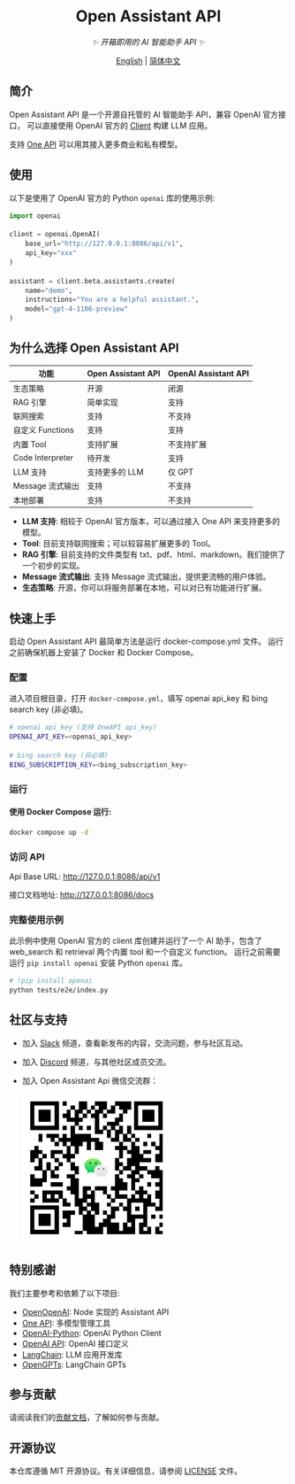 <div align="center">

# Open Assistant API

_✨ 开箱即用的 AI 智能助手 API ✨_

</div>

<p align="center">
  <a href="./README.md">English</a> |
  <a href="./README_CN.md">简体中文</a>
</p>

## 简介

Open Assistant API 是一个开源自托管的 AI 智能助手 API，兼容 OpenAI 官方接口，
可以直接使用 OpenAI 官方的 [Client](https://github.com/openai/openai-python) 构建 LLM 应用。

支持 [One API](https://github.com/songquanpeng/one-api) 可以用其接入更多商业和私有模型。

## 使用

以下是使用了 OpenAI 官方的 Python `openai` 库的使用示例:

```python
import openai

client = openai.OpenAI(
    base_url="http://127.0.0.1:8086/api/v1",
    api_key="xxx"
)

assistant = client.beta.assistants.create(
    name="demo",
    instructions="You are a helpful assistant.",
    model="gpt-4-1106-preview"
)
```

## 为什么选择 Open Assistant API

| 功能               | Open Assistant API | OpenAI Assistant API |
|------------------|--------------------|----------------------|
| 生态策略             | 开源                 | 闭源                   |
| RAG 引擎           | 简单实现               | 支持                   |
| 联网搜索             | 支持                 | 不支持                  |
| 自定义 Functions    | 支持                 | 支持                   |
| 内置 Tool          | 支持扩展               | 不支持扩展                |
| Code Interpreter | 待开发                | 支持                   |
| LLM 支持           | 支持更多的 LLM          | 仅 GPT                |
| Message 流式输出     | 支持                 | 不支持                  |
| 本地部署             | 支持                 | 不支持                  |

- **LLM 支持**: 相较于 OpenAI 官方版本，可以通过接入 One API 来支持更多的模型。
- **Tool**: 目前支持联网搜索；可以较容易扩展更多的 Tool。
- **RAG 引擎**: 目前支持的文件类型有 txt、pdf、html、markdown。我们提供了一个初步的实现。
- **Message 流式输出**: 支持 Message 流式输出，提供更流畅的用户体验。
- **生态策略**: 开源，你可以将服务部署在本地，可以对已有功能进行扩展。

## 快速上手

启动 Open Assistant API 最简单方法是运行 docker-compose.yml 文件。 运行之前确保机器上安装了 Docker 和 Docker Compose。

### 配置

进入项目根目录，打开 `docker-compose.yml`，填写 openai api_key 和 bing search key (非必填)。

```sh
# openai api_key (支持 OneAPI api_key)
OPENAI_API_KEY=<openai_api_key>

# bing search key (非必填)
BING_SUBSCRIPTION_KEY=<bing_subscription_key>
```

### 运行

#### 使用 Docker Compose 运行:

 ```sh
docker compose up -d
 ```

### 访问 API

Api Base URL: http://127.0.0.1:8086/api/v1

接口文档地址: http://127.0.0.1:8086/docs

### 完整使用示例

此示例中使用 OpenAI 官方的 client 库创建并运行了一个 AI 助手，包含了 web_search 和 retrieval 两个内置 tool 和一个自定义 function。
运行之前需要运行 `pip install openai` 安装 Python `openai` 库。

```sh
# !pip install openai
python tests/e2e/index.py
```

## 社区与支持

- 加入 [Slack](https://join.slack.com/t/openassistant-qbu7007/shared_invite/zt-29t8j9y12-9og5KZL6GagXTEvbEDf6UQ)
  频道，查看新发布的内容，交流问题，参与社区互动。
- 加入 [Discord](https://discord.gg/VfBruz4B) 频道，与其他社区成员交流。
- 加入 Open Assistant Api 微信交流群：

  ![](docs/imgs/wx.png)

## 特别感谢

我们主要参考和依赖了以下项目:

- [OpenOpenAI](https://github.com/transitive-bullshit/OpenOpenAI): Node 实现的 Assistant API
- [One API](https://github.com/songquanpeng/one-api): 多模型管理工具
- [OpenAI-Python](https://github.com/openai/openai-python): OpenAI Python Client
- [OpenAI API](https://github.com/openai/openai-openapi): OpenAI 接口定义
- [LangChain](https://github.com/langchain-ai/langchain): LLM 应用开发库
- [OpenGPTs](https://github.com/langchain-ai/opengpts): LangChain GPTs

## 参与贡献

请阅读我们的[贡献文档](./docs/CONTRIBUTING_CN.md)，了解如何参与贡献。

## 开源协议

本仓库遵循 MIT 开源协议。有关详细信息，请参阅 [LICENSE](./LICENSE) 文件。
